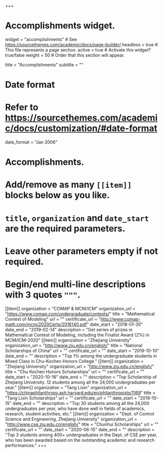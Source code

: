 +++
# Accomplishments widget.
widget = "accomplishments"  # See https://sourcethemes.com/academic/docs/page-builder/
headless = true  # This file represents a page section.
active = true  # Activate this widget? true/false
weight = 50  # Order that this section will appear.

title = "Accomplish&shy;ments"
subtitle = ""

# Date format
#   Refer to https://sourcethemes.com/academic/docs/customization/#date-format
date_format = "Jan 2006"

# Accomplishments.
#   Add/remove as many `[[item]]` blocks below as you like.
#   `title`, `organization` and `date_start` are the required parameters.
#   Leave other parameters empty if not required.
#   Begin/end multi-line descriptions with 3 quotes `"""`.

[[item]]
  organization = "COMAP & MCM/ICM"
  organization_url = "https://www.comap.com/undergraduate/contests/"
  title = "Mathematical Contest of Modeling"
  url = ""
  certificate_url = "http://www.comap-math.com/mcm/2020Certs/2016140.pdf"
  date_start = "2018-01-30"
  date_end = "2019-02-14"
  description = "Get series of prizes in Mathematical Contest of Modeling, including the Finalist Award (2%) in MCM/ICM-2020"
[[item]]
  organization = "Zhejiang University"
  organization_url = "http://www.zju.edu.cn/english/"
  title = "National Scholarships of China"
  url = ""
  certificate_url = ""
  date_start = "2019-10-10"
  date_end = ""
  description = "Top 1% among the undergraduate students in Mixed Class in Chu-Kochen Honors College."
[[item]]
  organization = "Zhejiang University"
  organization_url = "http://www.zju.edu.cn/english/"
  title = "Chu Kochen Honors Scholarships"
  url = ""
  certificate_url = ""
  date_start = "2020-10-16"
  date_end = ""
  description = "Top Scholarship of Zhejiang University. 12 students among all the 24,000 undergraduates per year."
[[item]]
  organization = "Tang Lixin"
  organization_url = "https://chinaphilanthropy.ash.harvard.edu/en/philanthropists/1169"
  title = "Tang Lixin Scholarships"
  url = ""
  certificate_url = ""
  date_start = "2019-10-15"
  date_end = ""
  description = "Top 30 students among all the 24,000 undergraduates per year, who have done well in fields of academics, research, student activities, etc."
[[item]]
  organization = "Dept. of Control Science and Engineering, Zhejiang University"
  organization_url = "http://www.cse.zju.edu.cn/english/"
  title = "Chunhui Scholarships"
  url = ""
  certificate_url = ""
  date_start = "2020-06-15"
  date_end = ""
  description = "Top 3 students among 400+ undergraduates in the Dept. of CSE per year, who has been awarded based on the outstanding academic and research performances."
+++
